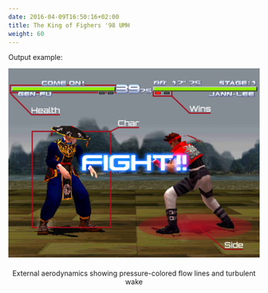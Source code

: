 ```yaml
---
date: 2016-04-09T16:50:16+02:00
title: The King of Fighers '98 UMH
weight: 60
---
```


Output example:                                                               
<figure style="margin-bottom:0px; margin-top:0px; margin-right:auto; margin-left:auto;">
  <a href="/images/envs/doappData.png" target="_blank"><img src="/images/envs/doappData.png" style="margin-bottom:20px;"></a>
  <figcaption align="middle">External aerodynamics showing pressure-colored flow lines and turbulent wake</figcaption>
</figure>


